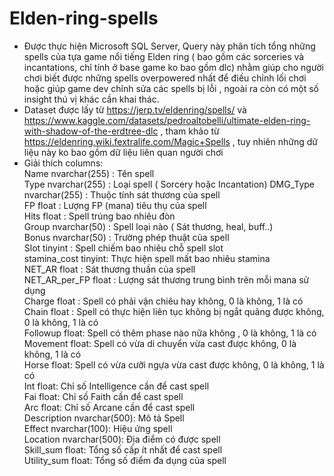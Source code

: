 # Elden-ring-spells
- Được thực hiện Microsoft SQL Server, Query này phân tích tổng những spells của tựa game nổi tiếng Elden ring ( bao gồm các sorceries và incantations, chỉ tính ở base game ko bao gồm dlc) nhằm giúp cho người chơi biết được những spells overpowered nhất để điều chỉnh lối chơi hoặc giúp game dev chỉnh sửa các spells bị lỗi , ngoài ra còn có một số insight thú vị khác cần khai thác.  
- Dataset được lấy từ https://jerp.tv/eldenring/spells/ và https://www.kaggle.com/datasets/pedroaltobelli/ultimate-elden-ring-with-shadow-of-the-erdtree-dlc , tham khảo từ https://eldenring.wiki.fextralife.com/Magic+Spells , tuy nhiên những dữ liệu này ko bao gồm dữ liệu liên quan người chơi
- Giải thích columns:  
Name nvarchar(255) : Tên spell  
Type nvarchar(255) : Loại spell ( Sorcery hoặc Incantation)
DMG_Type nvarchar(255) : Thuộc tính sát thương của spell  
FP float : Lượng FP (mana) tiêu thụ của spell  
Hits float : Spell trúng bao nhiêu đòn  
Group nvarchar(50) : Spell loại nào ( Sát thương, heal, buff..)  
Bonus nvarchar(50) : Trường phép thuật của spell  
Slot tinyint : Spell chiếm bao nhiêu chỗ spell slot  
stamina_cost tinyint: Thực hiện spell mất bao nhiêu stamina  
NET_AR float : Sát thương thuần của spell  
NET_AR_per_FP float : Lượng sát thương trung bình trên mỗi mana sử dụng  
Charge float : Spell có phải vận chiêu hay không, 0 là không, 1 là có  
Chain float : Spell có thực hiện liên tục không bị ngắt quãng được không,  0 là không, 1 là có  
Followup float: Spell có thêm phase nào nữa không , 0 là không, 1 là có  
Movement float: Spell có vừa di chuyển vừa cast được không, 0 là không, 1 là có  
Horse float: Spell có vừa cưỡi ngựa vừa cast được không, 0 là không, 1 là có  
Int float: Chỉ số Intelligence cần để cast spell  
Fai float: Chỉ số Faith cần để cast spell  
Arc float: Chỉ số Arcane cần để cast spell  
Description nvarchar(500): Mô tả Spell  
Effect nvarchar(100): Hiệu ứng spell  
Location nvarchar(500): Địa điểm có được spell  
Skill_sum float: Tổng số cấp ít nhất để cast spell  
Utility_sum float: Tổng số điểm đa dụng của spell  




